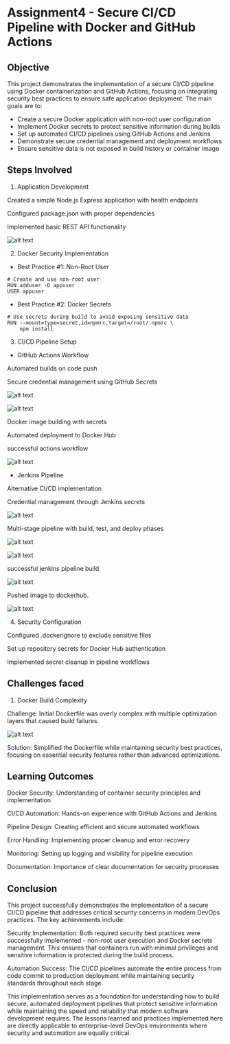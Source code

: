 # Assignment4 - Secure CI/CD Pipeline with Docker and GitHub Actions

## Objective

This project demonstrates the implementation of a secure CI/CD pipeline using Docker containerization and GitHub Actions, focusing on integrating security best practices to ensure safe application deployment. The main goals are to:

- Create a secure Docker application with non-root user configuration
- Implement Docker secrets to protect sensitive information during builds
- Set up automated CI/CD pipelines using GitHub Actions and Jenkins
- Demonstrate secure credential management and deployment workflows
- Ensure sensitive data is not exposed in build history or container image

## Steps Involved

1. Application Development

Created a simple Node.js Express application with health endpoints

Configured package.json with proper dependencies

Implemented basic REST API functionality

![alt text](images/structure.png)

2. Docker Security Implementation

- Best Practice #1: Non-Root User

```
# Create and use non-root user
RUN adduser -D appuser
USER appuser

```

- Best Practice #2: Docker Secrets

```
# Use secrets during build to avoid exposing sensitive data
RUN --mount=type=secret,id=npmrc,target=/root/.npmrc \
    npm install
```

3. CI/CD Pipeline Setup

- GitHub Actions Workflow

Automated builds on code push

Secure credential management using GitHub Secrets

![alt text](<images/Screenshot from 2025-05-26 01-25-43.png>)

![alt text](<images/Screenshot from 2025-05-26 01-27-19.png>)

Docker image building with secrets

Automated deployment to Docker Hub

successful actions workflow

![alt text](<images/Screenshot from 2025-05-26 01-50-25.png>)

- Jenkins Pipeline

Alternative CI/CD implementation

Credential management through Jenkins secrets

![alt text](<images/Screenshot from 2025-05-26 01-29-09.png>)

Multi-stage pipeline with build, test, and deploy phases

![alt text](images/image.png)

![alt text](<images/Screenshot from 2025-05-26 01-32-05.png>)

successful jenkins pipeline build

![alt text](<images/Screenshot from 2025-05-26 01-53-13.png>)

Pushed image to dockerhub.

![alt text](<images/Screenshot from 2025-05-26 01-38-01.png>)


4. Security Configuration

Configured .dockerignore to exclude sensitive files

Set up repository secrets for Docker Hub authentication

Implemented secret cleanup in pipeline workflows

## Challenges faced

1. Docker Build Complexity

Challenge: Initial Dockerfile was overly complex with multiple optimization layers that caused build failures.

![alt text](<images/Screenshot from 2025-05-26 01-33-59.png>)

Solution: Simplified the Dockerfile while maintaining security best practices, focusing on essential security features rather than advanced optimizations.

## Learning Outcomes

Docker Security: Understanding of container security principles and implementation

CI/CD Automation: Hands-on experience with GitHub Actions and Jenkins

Pipeline Design: Creating efficient and secure automated workflows

Error Handling: Implementing proper cleanup and error recovery

Monitoring: Setting up logging and visibility for pipeline execution

Documentation: Importance of clear documentation for security processes

## Conclusion

This project successfully demonstrates the implementation of a secure CI/CD pipeline that addresses critical security concerns in modern DevOps practices. The key achievements include:

Security Implementation: Both required security best practices were successfully implemented - non-root user execution and Docker secrets management. This ensures that containers run with minimal privileges and sensitive information is protected during the build process.

Automation Success: The CI/CD pipelines automate the entire process from code commit to production deployment while maintaining security standards throughout each stage.

This implementation serves as a foundation for understanding how to build secure, automated deployment pipelines that protect sensitive information while maintaining the speed and reliability that modern software development requires. The lessons learned and practices implemented here are directly applicable to enterprise-level DevOps environments where security and automation are equally critical.